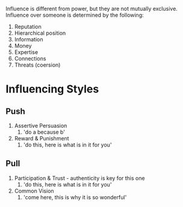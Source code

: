 Influence is different from power, but they are not mutually exclusive. Influence over someone is determined by the following:

1. Reputation
2. Hierarchical position
3. Information
4. Money
5. Expertise
6. Connections
7. Threats (coersion)

# Influencing Styles
## Push
1. Assertive Persuasion
	1. 'do a because b'
2. Reward & Punishment
	1. 'do this, here is what is in it for you'
## Pull
1. Participation & Trust - authenticity is key for this one
	1. 'do this, here is what is in it for you'
2. Common Vision
	1. 'come here, this is why it is so wonderful'
